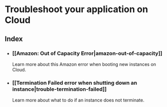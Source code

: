 # Troubleshoot your application on Cloud

## Index

* ### [[Amazon: Out of Capacity Error|amazon-out-of-capacity]]
  Learn more about this Amazon error when booting new instances on Cloud.

* ### [[Termination Failed error when shutting down an instance|trouble-termination-failed]]
  Learn more about what to do if an instance does not terminate.